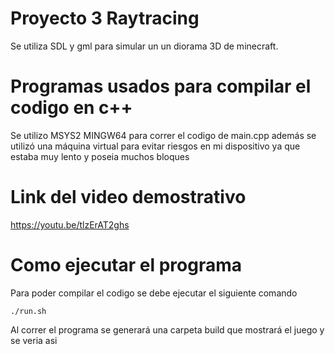 # Proyecto 3 Raytracing 
Se utiliza SDL y gml para simular un un diorama 3D de minecraft.
# Programas usados para compilar el codigo en c++
Se utilizo MSYS2 MINGW64 para correr el codigo de main.cpp además se utilizó una máquina virtual para evitar riesgos en mi dispositivo ya que estaba muy lento y poseia muchos bloques
# Link del video demostrativo
https://youtu.be/tlzErAT2ghs
# Como ejecutar el programa
Para poder compilar el codigo se debe ejecutar el siguiente comando
```shell
./run.sh
```
Al correr el programa se generará una carpeta build que mostrará el juego y se veria asi
